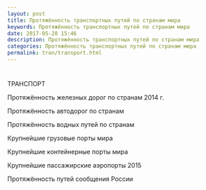 ```yaml
---
layout: post
title: Протяжённость транспортных путей по странам мира
keywords: Протяжённость транспортных путей по странам мира
date: 2017-05-28 15:46
description: Протяжённость транспортных путей по странам мира
categories: Протяжённость транспортных путей по странам мира
permalink: tran/transport.html
---
```


# 


ТРАНСПОРТ


Протяжённость железных дорог по странам 2014 г.


Протяжённость автодорог по странам


Протяжённость водных путей по странам


Крупнейшие грузовые порты мира


Крупнейшие контейнерные порты мира


Крупнейшие пассажирские аэропорты 2015


Протяжённость путей сообщения России
			
			
